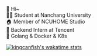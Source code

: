 👋 Hi~  
👨‍🎓 Student at Nanchang University  
🏠 Member of NCUHOME Studio  
🐧 Backend Intern at Tencent  
🐳 Golang & Docker & K8s  


[![kingcanfish's wakatime stats](https://github-readme-stats.vercel.app/api/wakatime?username=kingcanfish)](https://github.com/anuraghazra/github-readme-stats)

